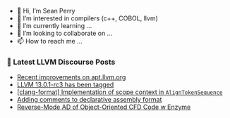- 👋 Hi, I’m Sean Perry
- 👀 I’m interested in compilers (c++, COBOL, llvm)
- 🌱 I’m currently learning ...
- 💞️ I’m looking to collaborate on ...
- 📫 How to reach me ...

<!---
s66perry/s66perry is a ✨ special ✨ repository because its `README.md` (this file) appears on your GitHub profile.
You can click the Preview link to take a look at your changes.
--->
### 📕 Latest LLVM Discourse Posts

<!-- DISCOURSE-LLVM:START -->
- [Recent improvements on apt.llvm.org](https://llvm.discourse.group/t/recent-improvements-on-apt-llvm-org/5914/1)
- [LLVM 13.0.1-rc3 has been tagged](https://llvm.discourse.group/t/llvm-13-0-1-rc3-has-been-tagged/5898/3)
- [[clang-format] Implementation of scope context in `AlignTokenSequence`](https://llvm.discourse.group/t/clang-format-implementation-of-scope-context-in-aligntokensequence/5911/1)
- [Adding comments to declarative assembly format](https://llvm.discourse.group/t/adding-comments-to-declarative-assembly-format/5906/7)
- [Reverse-Mode AD of Object-Oriented CFD Code w Enzyme](https://llvm.discourse.group/t/reverse-mode-ad-of-object-oriented-cfd-code-w-enzyme/5097/5)
<!-- DISCOURSE-LLVM:END -->
